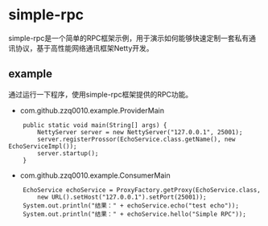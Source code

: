 # simple-rpc

simple-rpc是一个简单的RPC框架示例，用于演示如何能够快速定制一套私有通讯协议，基于高性能网络通讯框架Netty开发。

## example

通过运行一下程序，使用simple-rpc框架提供的RPC功能。

- com.github.zzq0010.example.ProviderMain

```
    public static void main(String[] args) {
        NettyServer server = new NettyServer("127.0.0.1", 25001);
        server.registerProssor(EchoService.class.getName(), new EchoServiceImpl());
        server.startup();
    }
```

- com.github.zzq0010.example.ConsumerMain

```
    EchoService echoService = ProxyFactory.getProxy(EchoService.class,
        new URL().setHost("127.0.0.1").setPort(25001));
    System.out.println("结果：" + echoService.echo("test echo"));
    System.out.println("结果：" + echoService.hello("Simple RPC"));
    
```